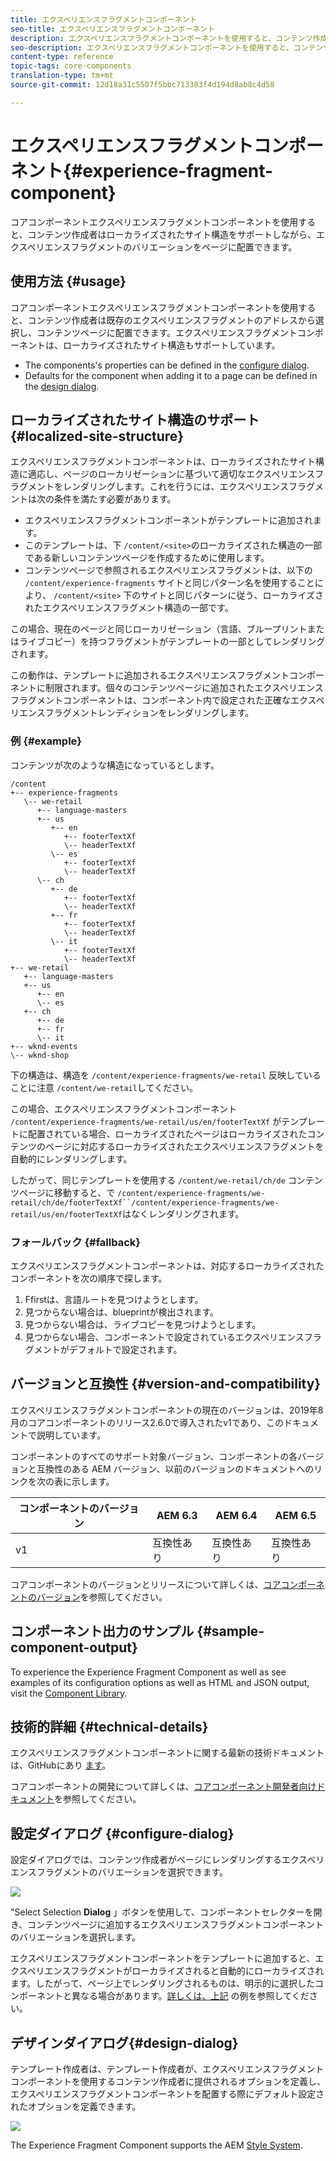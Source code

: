 ```yaml
---
title: エクスペリエンスフラグメントコンポーネント
seo-title: エクスペリエンスフラグメントコンポーネント
description: エクスペリエンスフラグメントコンポーネントを使用すると、コンテンツ作成者はエクスペリエンスフラグメントのバリエーションをページに追加できます。
seo-description: エクスペリエンスフラグメントコンポーネントを使用すると、コンテンツ作成者はエクスペリエンスフラグメントのバリエーションをページに追加できます。
content-type: reference
topic-tags: core-components
translation-type: tm+mt
source-git-commit: 12d18a31c5507f5bbc713383f4d194d8ab8c4d58

---
```



# エクスペリエンスフラグメントコンポーネント{#experience-fragment-component}

コアコンポーネントエクスペリエンスフラグメントコンポーネントを使用すると、コンテンツ作成者はローカライズされたサイト構造をサポートしながら、エクスペリエンスフラグメントのバリエーションをページに配置できます。

## 使用方法 {#usage}

コアコンポーネントエクスペリエンスフラグメントコンポーネントを使用すると、コンテンツ作成者は既存のエクスペリエンスフラグメントのアドレスから選択し、コンテンツページに配置できます。エクスペリエンスフラグメントコンポーネントは、ローカライズされたサイト構造もサポートしています。

* The components's properties can be defined in the [configure dialog](#configure-dialog).
* Defaults for the component when adding it to a page can be defined in the [design dialog](#design-dialog).

## ローカライズされたサイト構造のサポート {#localized-site-structure}

エクスペリエンスフラグメントコンポーネントは、ローカライズされたサイト構造に適応し、ページのローカリゼーションに基づいて適切なエクスペリエンスフラグメントをレンダリングします。これを行うには、エクスペリエンスフラグメントは次の条件を満たす必要があります。

* エクスペリエンスフラグメントコンポーネントがテンプレートに追加されます。
* このテンプレートは、下 `/content/<site>`のローカライズされた構造の一部である新しいコンテンツページを作成するために使用します。
* コンテンツページで参照されるエクスペリエンスフラグメントは、以下の `/content/experience-fragments` サイトと同じパターン名を使用することにより、 `/content/<site>` 下のサイトと同じパターンに従う、ローカライズされたエクスペリエンスフラグメント構造の一部です。

この場合、現在のページと同じローカリゼーション（言語、ブループリントまたはライブコピー）を持つフラグメントがテンプレートの一部としてレンダリングされます。

この動作は、テンプレートに追加されるエクスペリエンスフラグメントコンポーネントに制限されます。個々のコンテンツページに追加されたエクスペリエンスフラグメントコンポーネントは、コンポーネント内で設定された正確なエクスペリエンスフラグメントレンディションをレンダリングします。

### 例 {#example}

コンテンツが次のような構造になっているとします。

```
/content
+-- experience-fragments
   \-- we-retail
      +-- language-masters
      +-- us
         +-- en
            +-- footerTextXf
            \-- headerTextXf
         \-- es
            +-- footerTextXf
            \-- headerTextXf
      \-- ch
         +-- de
            +-- footerTextXf
            \-- headerTextXf
         +-- fr
            +-- footerTextXf
            \-- headerTextXf
         \-- it
            +-- footerTextXf
            \-- headerTextXf
+-- we-retail
   +-- language-masters
   +-- us
      +-- en
      \-- es
   +-- ch
      +-- de
      +-- fr
      \-- it
+-- wknd-events
\-- wknd-shop
```

下の構造は、構造を `/content/experience-fragments/we-retail` 反映していることに注意 `/content/we-retail`してください。

この場合、エクスペリエンスフラグメントコンポーネント `/content/experience-fragments/we-retail/us/en/footerTextXf` がテンプレートに配置されている場合、ローカライズされたページはローカライズされたコンテンツのページに対応するローカライズされたエクスペリエンスフラグメントを自動的にレンダリングします。

したがって、同じテンプレートを使用する `/content/we-retail/ch/de` コンテンツページに移動すると、で `/content/experience-fragments/we-retail/ch/de/footerTextXf``/content/experience-fragments/we-retail/us/en/footerTextXf`はなくレンダリングされます。

### フォールバック {#fallback}

エクスペリエンスフラグメントコンポーネントは、対応するローカライズされたコンポーネントを次の順序で探します。

1. Ffirstは、言語ルートを見つけようとします。
1. 見つからない場合は、blueprintが検出されます。
1. 見つからない場合は、ライブコピーを見つけようとします。
1. 見つからない場合、コンポーネントで設定されているエクスペリエンスフラグメントがデフォルトで設定されます。

## バージョンと互換性 {#version-and-compatibility}

エクスペリエンスフラグメントコンポーネントの現在のバージョンは、2019年8月のコアコンポーネントのリリース2.6.0で導入されたv1であり、このドキュメントで説明しています。

コンポーネントのすべてのサポート対象バージョン、コンポーネントの各バージョンと互換性のある AEM バージョン、以前のバージョンのドキュメントへのリンクを次の表に示します。

| コンポーネントのバージョン | AEM 6.3 | AEM 6.4 | AEM 6.5 |
|--- |--- |--- |---|
| v1 | 互換性あり | 互換性あり | 互換性あり |

コアコンポーネントのバージョンとリリースについて詳しくは、[コアコンポーネントのバージョン](versions.md)を参照してください。

## コンポーネント出力のサンプル {#sample-component-output}

To experience the Experience Fragment Component as well as see examples of its configuration options as well as HTML and JSON output, visit the [Component Library](http://opensource.adobe.com/aem-core-wcm-components/library/experience-fragment.html).

## 技術的詳細 {#technical-details}

エクスペリエンスフラグメントコンポーネントに関する最新の技術ドキュメントは、GitHubにあり [ます](https://github.com/adobe/aem-core-wcm-components/tree/master/content/src/content/jcr_root/apps/core/wcm/components/experience-fragment/v1/experience-fragment)。

コアコンポーネントの開発について詳しくは、[コアコンポーネント開発者向けドキュメント](developing.md)を参照してください。

## 設定ダイアログ {#configure-dialog}

設定ダイアログでは、コンテンツ作成者がページにレンダリングするエクスペリエンスフラグメントのバリエーションを選択できます。

![](assets/screen-shot-2019-08-23-10.49.21.png)

"Select Selection **Dialog** 」ボタンを使用して、コンポーネントセレクターを開き、コンテンツページに追加するエクスペリエンスフラグメントコンポーネントのバリエーションを選択します。

エクスペリエンスフラグメントコンポーネントをテンプレートに追加すると、エクスペリエンスフラグメントがローカライズされると自動的にローカライズされます。したがって、ページ上でレンダリングされるものは、明示的に選択したコンポーネントと異なる場合があります。[詳しくは、上記](#example) の例を参照してください。

## デザインダイアログ{#design-dialog}

テンプレート作成者は、テンプレート作成者が、エクスペリエンスフラグメントコンポーネントを使用するコンテンツ作成者に提供されるオプションを定義し、エクスペリエンスフラグメントコンポーネントを配置する際にデフォルト設定されたオプションを定義できます。

![](assets/screen-shot-2019-08-23-10.48.36.png)

The Experience Fragment Component supports the AEM [Style System](authoring.md#component-styling).
